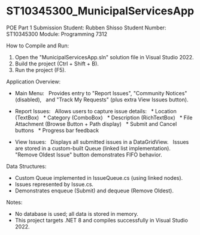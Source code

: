 # ST10345300_MunicipalServicesApp

POE Part 1 Submission
Student: Rubben Shisso
Student Number: ST10345300
Module: Programming 7312

How to Compile and Run:
1. Open the "MunicipalServicesApp.sln" solution file in Visual Studio 2022.
2. Build the project (Ctrl + Shift + B).
3. Run the project (F5).

Application Overview:
- Main Menu:
  Provides entry to "Report Issues", "Community Notices" (disabled),
  and "Track My Requests" (plus extra View Issues button).

- Report Issues:
  Allows users to capture issue details:
    * Location (TextBox)
    * Category (ComboBox)
    * Description (RichTextBox)
    * File Attachment (Browse Button + Path display)
    * Submit and Cancel buttons
    * Progress bar feedback

- View Issues:
  Displays all submitted issues in a DataGridView.
  Issues are stored in a custom-built Queue (linked list implementation).
  "Remove Oldest Issue" button demonstrates FIFO behavior.

Data Structures:
- Custom Queue implemented in IssueQueue.cs (using linked nodes).
- Issues represented by Issue.cs.
- Demonstrates enqueue (Submit) and dequeue (Remove Oldest).

Notes:
- No database is used; all data is stored in memory.
- This project targets .NET 8 and compiles successfully in Visual Studio 2022.
